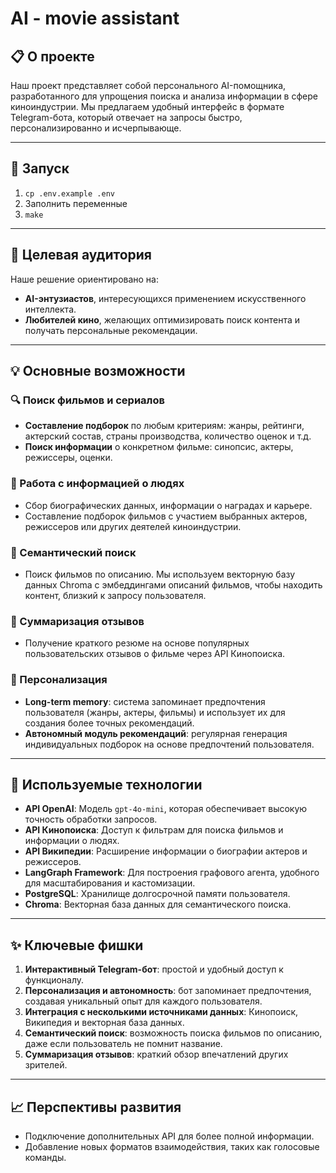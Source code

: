 # AI - movie assistant

## 📋 О проекте
Наш проект представляет собой персонального AI-помощника, разработанного для упрощения поиска и анализа информации в сфере киноиндустрии. Мы предлагаем удобный интерфейс в формате Telegram-бота, который отвечает на запросы быстро, персонализированно и исчерпывающе.

---

## 🚀 Запуск
1. `cp .env.example .env`
2. Заполнить переменные
3. `make`

---

## 🎯 Целевая аудитория
Наше решение ориентировано на:  
- **AI-энтузиастов**, интересующихся применением искусственного интеллекта.  
- **Любителей кино**, желающих оптимизировать поиск контента и получать персональные рекомендации.

---

## 💡 Основные возможности
### 🔍 Поиск фильмов и сериалов
- **Составление подборок** по любым критериям: жанры, рейтинги, актерский состав, страны производства, количество оценок и т.д.  
- **Поиск информации** о конкретном фильме: синопсис, актеры, режиссеры, оценки.  

### 👤 Работа с информацией о людях
- Сбор биографических данных, информации о наградах и карьере.  
- Составление подборок фильмов с участием выбранных актеров, режиссеров или других деятелей киноиндустрии.  

### 📖 Семантический поиск
- Поиск фильмов по описанию. Мы используем векторную базу данных Chroma с эмбеддингами описаний фильмов, чтобы находить контент, близкий к запросу пользователя.  

### 📝 Суммаризация отзывов
- Получение краткого резюме на основе популярных пользовательских отзывов о фильме через API Кинопоиска.  

### 🧠 Персонализация
- **Long-term memory**: система запоминает предпочтения пользователя (жанры, актеры, фильмы) и использует их для создания более точных рекомендаций.  
- **Автономный модуль рекомендаций**: регулярная генерация индивидуальных подборок на основе предпочтений пользователя.  

---

## 🔧 Используемые технологии
- **API OpenAI**: Модель `gpt-4o-mini`, которая обеспечивает высокую точность обработки запросов.  
- **API Кинопоиска**: Доступ к фильтрам для поиска фильмов и информации о людях.  
- **API Википедии**: Расширение информации о биографии актеров и режиссеров.  
- **LangGraph Framework**: Для построения графового агента, удобного для масштабирования и кастомизации.  
- **PostgreSQL**: Хранилище долгосрочной памяти пользователя.  
- **Chroma**: Векторная база данных для семантического поиска.  

---

## ✨ Ключевые фишки
1. **Интерактивный Telegram-бот**: простой и удобный доступ к функционалу.  
2. **Персонализация и автономность**: бот запоминает предпочтения, создавая уникальный опыт для каждого пользователя.  
3. **Интеграция с несколькими источниками данных**: Кинопоиск, Википедия и векторная база данных.  
4. **Семантический поиск**: возможность поиска фильмов по описанию, даже если пользователь не помнит название.  
5. **Суммаризация отзывов**: краткий обзор впечатлений других зрителей.  

---

## 📈 Перспективы развития
- Подключение дополнительных API для более полной информации.
- Добавление новых форматов взаимодействия, таких как голосовые команды.
